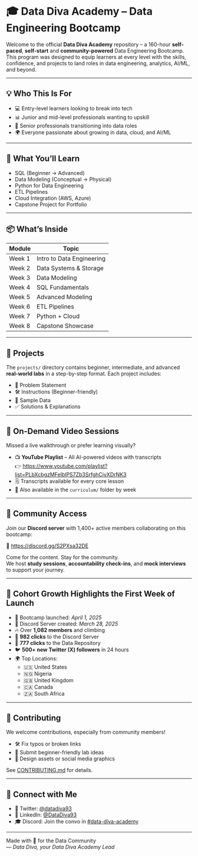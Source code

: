 # 🎓 Data Diva Academy – Data Engineering Bootcamp

Welcome to the official **Data Diva Academy** repository – a 160-hour 
**self-paced**, **self-start** and **community-powered** Data Engineering 
Bootcamp. This program was designed to equip learners at every level with 
the skills, confidence, and projects to land roles in data engineering, 
analytics, AI/ML, and beyond.

---

## 💡 Who This Is For

- 💻 Entry-level learners looking to break into tech  
- 📊 Junior and mid-level professionals wanting to upskill  
- 🧠 Senior professionals transitioning into data roles  
- 🌍 Everyone passionate about growing in data, cloud, and AI/ML  

---

## 🧱 What You’ll Learn

- SQL (Beginner → Advanced)  
- Data Modeling (Conceptual → Physical)  
- Python for Data Engineering  
- ETL Pipelines  
- Cloud Integration (AWS, Azure)  
- Capstone Project for Portfolio  

---

## 📦 What’s Inside

| Module | Topic                    |
|--------|--------------------------|
| Week 1 | Intro to Data Engineering |
| Week 2 | Data Systems & Storage    |
| Week 3 | Data Modeling             |
| Week 4 | SQL Fundamentals          |
| Week 5 | Advanced Modeling         |
| Week 6 | ETL Pipelines             |
| Week 7 | Python + Cloud            |
| Week 8 | Capstone Showcase         |

---

## 🔬 Projects

The `projects/` directory contains beginner, intermediate, and advanced 
**real-world labs** in a step-by-step format. Each project includes:

- 📝 Problem Statement  
- 🛠️ Instructions (Beginner-friendly)  
- 📂 Sample Data  
- ✅ Solutions & Explanations  

---

## 🎥 On-Demand Video Sessions

Missed a live walkthrough or prefer learning visually?

- 📺 **YouTube Playlist** – All AI-powered videos with transcripts  
  👉 
https://www.youtube.com/playlist?list=PLbXcbgzMFeIblPS7Zb3SrfghCiyXDrNK3  
- 🗒️ Transcripts available for every core lesson  
- 🎯 Also available in the `curriculum/` folder by week

---

## 🤝 Community Access

Join our **Discord server** with 1,400+ active members collaborating on 
this bootcamp:

🔗 https://discord.gg/S2PXsa32DE  

Come for the content. Stay for the community.  
We host **study sessions**, **accountability check-ins**, and **mock 
interviews** to support your journey.

---

## 🧠 Cohort Growth Highlights the First Week of Launch

- 🚀 Bootcamp launched: *April 1, 2025*  
- 💬 Discord Server created: *March 28, 2025*  
- 🔥 Over **1,082 members** and climbing  
- 🔗 **982 clicks** to the Discord Server  
- 📁 **777 clicks** to the Data Repository  
- 🐦 **500+ new Twitter (X) followers** in 24 hours  
- 🌍 Top Locations:  
  - 🇺🇸 United States  
  - 🇳🇬 Nigeria  
  - 🇬🇧 United Kingdom  
  - 🇨🇦 Canada  
  - 🇿🇦 South Africa  

---

## 🙌 Contributing

We welcome contributions, especially from community members!

- 🛠 Fix typos or broken links  
- 🧪 Submit beginner-friendly lab ideas  
- 🎨 Design assets or social media graphics  

See [CONTRIBUTING.md](CONTRIBUTING.md) for details.

---

## 📣 Connect with Me

- 🧵 Twitter: [@datadiva93](https://twitter.com/datadiva93)  
- 💼 LinkedIn: [@DataDiva93](https://www.linkedin.com/company/datadiva93)  
- 🎓 Discord: Join the convo in 
[#data-diva-academy](https://discord.gg/S2PXsa32DE)  

---

Made with 💜 for the Data Community  
— *Data Diva, your Data Diva Academy Lead*


